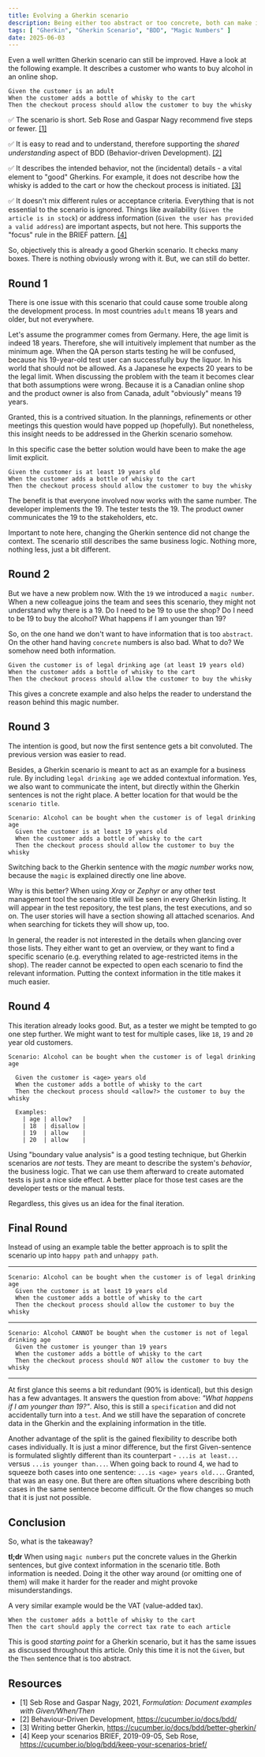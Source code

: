 ```yaml
---
title: Evolving a Gherkin scenario
description: Being either too abstract or too concrete, both can make it harder to understand Gherkin scenarios. This article shows how they can be evolved to find the right balance.
tags: [ "Gherkin", "Gherkin Scenario", "BDD", "Magic Numbers" ]
date: 2025-06-03
---
```


Even a well written Gherkin scenario can still be improved. 
Have a look at the following example.
It describes a customer who wants to buy alcohol in an online shop.

```Gherkin
Given the customer is an adult
When the customer adds a bottle of whisky to the cart
Then the checkout process should allow the customer to buy the whisky
```

✅ The scenario is short. 
Seb Rose and Gaspar Nagy recommend five steps or fewer. [[1]](#resources)

✅ It is easy to read and to understand, therefore supporting the _shared understanding_ aspect of BDD (Behavior-driven Development). [[2]](#resources) 

✅ It describes the intended behavior, not the (incidental) details - a vital element to "good" Gherkins.
For example, it does not describe how the whisky is added to the cart or how the checkout process is initiated. [[3]](#resources)

✅ It doesn't mix different rules or acceptance criteria.
Everything that is not essential to the scenario is ignored.
Things like availability (`Given the article is in stock`) or address information (`Given the user has provided a valid address`) are important aspects, but not here.
This supports the "focus" rule in the BRIEF pattern. [[4]](#resources)

So, objectively this is already a good Gherkin scenario.
It checks many boxes.
There is nothing obviously wrong with it.
But, we can still do better.

<!--more-->

## Round 1

There is one issue with this scenario that could cause some trouble along the development process. 
In most countries `adult` means 18 years and older, but not everywhere. 

Let's assume the programmer comes from Germany. 
Here, the age limit is indeed 18 years.
Therefore, she will intuitively implement that number as the minimum age. 
When the QA person starts testing he will be confused, because his 19-year-old test user can successfully buy the liquor.
In his world that should not be allowed.
As a Japanese he expects 20 years to be the legal limit. 
When discussing the problem with the team it becomes clear that both assumptions were wrong. 
Because it is a Canadian online shop and the product owner is also from Canada, adult "obviously" means 19 years. 

Granted, this is a contrived situation. 
In the plannings, refinements or other meetings this question would have popped up (hopefully).
But nonetheless, this insight needs to be addressed in the Gherkin scenario somehow.

In this specific case the better solution would have been to make the age limit explicit.

```Gherkin
Given the customer is at least 19 years old
When the customer adds a bottle of whisky to the cart
Then the checkout process should allow the customer to buy the whisky
```

The benefit is that everyone involved now works with the same number. 
The developer implements the 19. 
The tester tests the 19. 
The product owner communicates the 19 to the stakeholders, etc. 

Important to note here, changing the Gherkin sentence did not change the context.
The scenario still describes the same business logic.
Nothing more, nothing less, just a bit different.

## Round 2

But we have a new problem now.
With the `19` we introduced a `magic number`. 
When a new colleague joins the team and sees this scenario, they might not understand why there is a 19.
Do I need to be 19 to use the shop?
Do I need to be 19 to buy the alcohol?
What happens if I am younger than 19?

So, on the one hand we don't want to have information that is too `abstract`.
On the other hand having `concrete` numbers is also bad.
What to do?
We somehow need both information.

```Gherkin
Given the customer is of legal drinking age (at least 19 years old)
When the customer adds a bottle of whisky to the cart
Then the checkout process should allow the customer to buy the whisky
```

This gives a concrete example and also helps the reader to understand the reason behind this magic number.

## Round 3

The intention is good, but now the first sentence gets a bit convoluted.
The previous version was easier to read.

Besides, a Gherkin scenario is meant to act as an example for a business rule. 
By including `legal drinking age` we added contextual information. 
Yes, we also want to communicate the intent, but directly within the Gherkin sentences is not the right place.
A better location for that would be the `scenario title`.

```Gherkin
Scenario: Alcohol can be bought when the customer is of legal drinking age
  Given the customer is at least 19 years old
  When the customer adds a bottle of whisky to the cart
  Then the checkout process should allow the customer to buy the whisky
```

Switching back to the Gherkin sentence with the _magic number_ works now, because the `magic` is explained directly one line above.

Why is this better?
When using _Xray_ or _Zephyr_ or any other test management tool the scenario title will be seen in every Gherkin listing.
It will appear in the test repository, the test plans, the test executions, and so on.
The user stories will have a section showing all attached scenarios.
And when searching for tickets they will show up, too.

In general, the reader is not interested in the details when glancing over those lists.
They either want to get an overview, or they want to find a specific scenario (e.g. everything related to age-restricted items in the shop).
The reader cannot be expected to open each scenario to find the relevant information.
Putting the context information in the title makes it much easier.

## Round 4

This iteration already looks good. 
But, as a tester we might be tempted to go one step further.
We might want to test for multiple cases, like `18`, `19` and `20` year old customers. 

```Gherkin
Scenario: Alcohol can be bought when the customer is of legal drinking age
  
  Given the customer is <age> years old
  When the customer adds a bottle of whisky to the cart
  Then the checkout process should <allow?> the customer to buy the whisky

  Examples:
    | age | allow?   |
    | 18  | disallow |
    | 19  | allow    |
    | 20  | allow    |
```

Using "boundary value analysis" is a good testing technique, but Gherkin scenarios are _not_ tests.
They are meant to describe the system's _behavior_, the business logic. 
That we can use them afterward to create automated tests is just a nice side effect. 
A better place for those test cases are the developer tests or the manual tests.

Regardless, this gives us an idea for the final iteration.

## Final Round

Instead of using an example table the better approach is to split the scenario up into `happy path` and `unhappy path`.

---
```Gherkin
Scenario: Alcohol can be bought when the customer is of legal drinking age
  Given the customer is at least 19 years old
  When the customer adds a bottle of whisky to the cart
  Then the checkout process should allow the customer to buy the whisky
```
---
```Gherkin
Scenario: Alcohol CANNOT be bought when the customer is not of legal drinking age
  Given the customer is younger than 19 years
  When the customer adds a bottle of whisky to the cart
  Then the checkout process should NOT allow the customer to buy the whisky
```
---

At first glance this seems a bit redundant (90% is identical), but this design has a few advantages.
It answers the question from above: _"What happens if I am younger than 19?"_.
Also, this is still a `specification` and did not accidentally turn into a `test`.
And we still have the separation of concrete data in the Gherkin and the explaining information in the title.

Another advantage of the split is the gained flexibility to describe both cases individually.
It is just a minor difference, but the first Given-sentence is formulated slightly different than its counterpart - `...is at least...` versus `...is younger than...`.
When going back to round 4, we had to squeeze both cases into one sentence: `...is <age> years old...`.
Granted, that was an easy one. 
But there are often situations where describing both cases in the same sentence become difficult.
Or the flow changes so much that it is just not possible.
 
## Conclusion

So, what is the takeaway? 

**tl;dr** When using `magic numbers` put the concrete values in the Gherkin sentences, but give context information in the scenario title.
Both information is needed.
Doing it the other way around (or omitting one of them) will make it harder for the reader and might provoke misunderstandings.

A very similar example would be the VAT (value-added tax). 

```Gherkin
When the customer adds a bottle of whisky to the cart
Then the cart should apply the correct tax rate to each article
```

This is good _starting point_ for a Gherkin scenario, but it has the same issues as discussed throughout this article.
Only this time it is not the `Given`, but the `Then` sentence that is too abstract.

## Resources

* [1] Seb Rose and Gaspar Nagy, 2021, _Formulation: Document examples with Given/When/Then_
* [2] Behaviour-Driven Development, https://cucumber.io/docs/bdd/
* [3] Writing better Gherkin, https://cucumber.io/docs/bdd/better-gherkin/
* [4] Keep your scenarios BRIEF, 2019-09-05, Seb Rose, https://cucumber.io/blog/bdd/keep-your-scenarios-brief/
